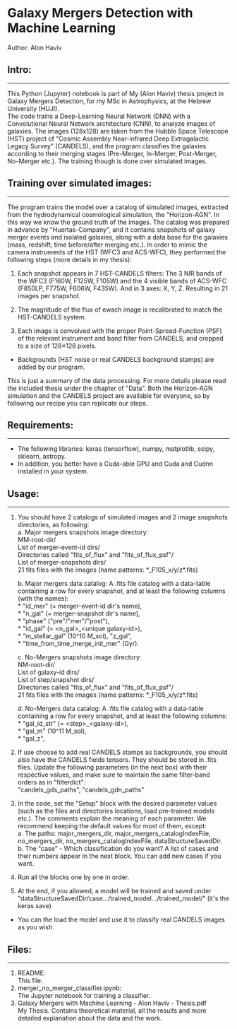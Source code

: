# Galaxy Mergers Detection with Machine Learning  
Author: Alon Haviv  
  
## Intro:  
------  
This Python (Jupyter) notebook is part of My (Alon Haviv) thesis project in Galaxy Mergers Detection, for my MSc in Astrophysics, at the Hebrew University (HUJI).  
The code trains a Deep-Learning Neural Network (DNN) with a Convolutional Neural Network architecture (CNN), to analyze images of galaxies. The images (128x128) are taken from the Hubble Space Telescope (HST) project of "Cosmic Assembly Near-infrared Deep Extragalactic Legacy Survey" (CANDELS), and the program classifies the galaxies according to their merging stages (Pre-Merger, In-Merger, Post-Merger, No-Merger etc.). The training though is done over simulated images.  
  
## Training over simulated images:  
-------------------------------  
The program trains the model over a catalog of simulated images, extracted from the hydrodynamical cosmological simulation, the "Horizon-AGN". In this way we know the ground truth of the images. The catalog was prepared in advance by "Huertas-Company", and it contains snapshots of galaxy merger events and isolated galaxies, along with a data base for the galaxies (mass, redshift, time before/after merging etc.). In order to mimic the camera instruments of the HST (WFC3 and ACS-WFC), they performed the following steps (more details in my thesis):  
  
1. Each snapshot appears in 7 HST-CANDELS filters: The 3 NIR bands of the WFC3 (F160W, F125W, F105W) and the 4 visible bands of ACS-WFC (F850LP, F775W, F606W, F435W). And in 3 axes: X, Y, Z. Resulting in 21 images per snapshot.  
  
2. The magnitude of the flux of ewach image is recalibrated to match the HST-CANDELS system.  
  
3. Each image is convolved with the proper Point-Spread-Function (PSF) of the relevant instrument and band filter from CANDELS, and cropped to a size of 128×128 pixels.  
  
* Backgrounds (HST noise or real CANDELS background stamps) are added by our program.  
  
This is just a summary of the data processing. For more details please read the included thesis under the chapter of "Data". Both the Horizon-AGN simulation and the CANDELS project are available for everyone, so by following our recipe you can replicate our steps.  
  
## Requirements:  
-------------  
* The following libraries: keras (tensorflow), numpy, matplotlib, scipy, sklearn, astropy.  
* In addition, you better have a Cuda-able GPU and Cuda and Cudnn installed in your system.  
  
## Usage:  
------  
1. You should have 2 catalogs of simulated images and 2 image snapshots directories, as following:  
   	a. Major mergers snapshots image directory:  
   		MM-root-dir/  
		List of merger-event-id dirs/  
		Directories called "fits_of_flux" and "fits_of_flux_psf"/  
		List of merger-snapshots dirs/  
		21 fits files with the images (name patterns: \*_F105_x/y/z\*.fits)  
  
	b. Major mergers data catalog: A .fits file catalog with a data-table containing a row for every snapshot, and at least the following columns (with the names):  
		* "id_mer" (= merger-event-id dir's name),  
		* "n_gal" (= merger-snapshot dir's name),  
		* "phase" ("pre"/"mer"/"post"),  
		* "id_gal" (= \<n_gal\>_\<unique galaxy-id\>),  
		* "m_stellar_gal" (10^10 M_sol), "z_gal",  
		* "time_from_time_merge_init_mer" (Gyr).  
  
	c. No-Mergers snapshots image directory:  
		NM-root-dir/  
		List of galaxy-id dirs/  
		List of step/snapshot dirs/  
		Directories called "fits_of_flux" and "fits_of_flux_psf"/  
		21 fits files with the images (name patterns: \*_F105_x/y/z\*.fits)  
  
	d. No-Mergers data catalog: A .fits file catalog with a data-table containing a row for every snapshot, and at least the following columns:  
		* "gal_id_str" (= \<step\>_\<galaxy-id\>),  
		* "gal_m" (10^11 M_sol),  
		* "gal_z",  
  
3. If use choose to add real CANDELS stamps as backgrounds, you should also have the CANDELS fields tensors. They should be stored in .fits files. Update the following parameters (in the next box) with their respective values, and make sure to maintain the same filter-band orders as in "filterdict":  
	"candels_gds_paths", "candels_gdn_paths"  
  
4. In the code, set the "Setup" block with the desired parameter values (such as the files and directories locations, load pre-trained models etc.). The comments explain the meaning of each parameter. We recommend keeping the default values for most of them, except:  
	a. The paths: major_mergers_dir, major_mergers_catalogIndexFile, no_mergers_dir, no_mergers_catalogIndexFile, dataStructureSavedDir.  
	b. The "case" - Which classification do you want? A list of cases and their numbers appear in the next block. You can add new cases if you want.  
  
5. Run all the blocks one by one in order.  
  
6. At the end, if you allowed, a model will be trained and saved under "dataStructureSavedDir/case.../trained_model.../trained_model/" (it's the keras save)  
  
* You can the load the model and use it to classify real CANDELS images as you wish.  
  
## Files:  
------  
1. README:  
   This file.  
2. merger_no_merger_classifier.ipynb:  
   The Jupyter notebook for training a classifier.  
3. Galaxy Mergers with Machine Learning - Alon Haviv - Thesis.pdf  
   My Thesis. Contains theoretical material, all the results and more detailed explanation about the data and the work.  
  
